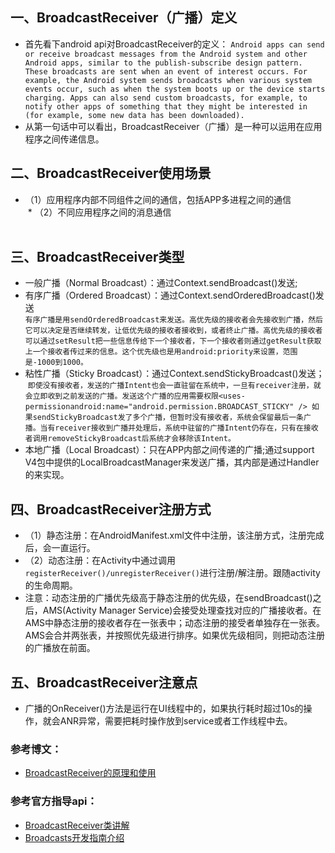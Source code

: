 ## 一、BroadcastReceiver（广播）定义
 * 首先看下android api对BroadcastReceiver的定义：
  `
  Android apps can send or receive broadcast messages from the Android system and other Android apps, similar to the publish-subscribe design pattern. These broadcasts are sent when an event of interest occurs. For example, the Android system sends broadcasts when various system events occur, such as when the system boots up or the device starts charging. Apps can also send custom broadcasts, for example, to notify other apps of something that they might be interested in (for example, some new data has been downloaded).
  `
 * 从第一句话中可以看出，BroadcastReceiver（广播）是一种可以运用在应用程序之间传递信息。
  
## 二、BroadcastReceiver使用场景
  * （1）应用程序内部不同组件之间的通信，包括APP多进程之间的通信<br/>
  * （2）不同应用程序之间的消息通信<br/>
  
## 三、BroadcastReceiver类型
 * 一般广播（Normal Broadcast）：通过Context.sendBroadcast()发送;<br/>
 * 有序广播（Ordered Broadcast）：通过Context.sendOrderedBroadcast()发送<br/>
  `
  有序广播是用sendOrderedBroadcast来发送。高优先级的接收者会先接收到广播，然后它可以决定是否继续转发，让低优先级的接收者接收到，或者终止广播。高优先级的接收者可以通过setResult把一些信息传给下一个接收者，下一个接收者则通过getResult获取上一个接收者传过来的信息。这个优先级也是用android:priority来设置，范围是-1000到1000。
  `<br/>
 * 粘性广播（Sticky Broadcast）：通过Context.sendStickyBroadcast()发送；<br/>
    `
  即使没有接收者，发送的广播Intent也会一直驻留在系统中，一旦有receiver注册，就会立即收到之前发送的广播。发送这个广播的应用需要权限<uses-permissionandroid:name="android.permission.BROADCAST_STICKY" />
如果sendStickyBroadcast发了多个广播，但暂时没有接收者，系统会保留最后一条广播。当有receiver接收到广播并处理后，系统中驻留的广播Intent仍存在，只有在接收者调用removeStickyBroadcast后系统才会移除该Intent。
`<br/>
 * 本地广播（Local Broadcast）：只在APP内部之间传递的广播;通过support V4包中提供的LocalBroadcastManager来发送广播，其内部是通过Handler的来实现。
  
## 四、BroadcastReceiver注册方式
 * （1）静态注册：在AndroidManifest.xml文件中注册，该注册方式，注册完成后，会一直运行。<br/>
 * （2）动态注册：在Activity中通过调用`registerReceiver()/unregisterReceiver()`进行注册/解注册。跟随activity的生命周期。<br/>
 * 注意：动态注册的广播优先级高于静态注册的优先级，在sendBroadcast()之后，AMS(Activity Manager Service)会接受处理查找对应的广播接收者。在AMS中静态注册的接收者存在一张表中；动态注册的接受者单独存在一张表。AMS会合并两张表，并按照优先级进行排序。如果优先级相同，则把动态注册的广播放在前面。<br/>

## 五、BroadcastReceiver注意点 
 * 广播的OnReceiver()方法是运行在UI线程中的，如果执行耗时超过10s的操作，就会ANR异常，需要把耗时操作放到service或者工作线程中去。<br/>

### 参考博文：
 * [BroadcastReceiver的原理和使用](http://blog.csdn.net/yueqian_scut/article/details/51298996)<br/>
### 参考官方指导api：
 * [BroadcastReceiver类讲解](https://developer.android.com/reference/android/content/BroadcastReceiver.html) <br/>
 * [Broadcasts开发指南介绍](https://developer.android.com/guide/components/broadcasts.html)
